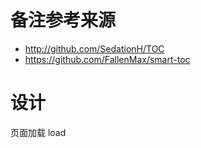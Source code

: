 # 备注参考来源

- http://github.com/SedationH/TOC
- https://github.com/FallenMax/smart-toc

# 设计

页面加载 load 